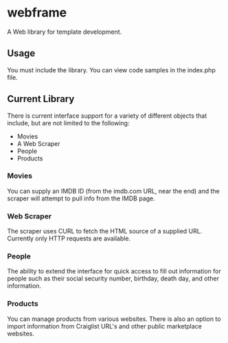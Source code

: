# webframe
A Web library for template development.

## Usage
You must include the library. You can view code samples in the index.php file.

## Current Library
There is current interface support for a variety of different objects that include, but are not limited to the following:

- Movies
- A Web Scraper
- People
- Products

### Movies
You can supply an IMDB ID (from the imdb.com URL, near the end) and the scraper will attempt to pull info from the IMDB page.

### Web Scraper
The scraper uses CURL to fetch the HTML source of a supplied URL. Currently only HTTP requests are available.

### People
The ability to extend the interface for quick access to fill out information for people such as their social security number, birthday, death day, and other information. 

### Products
You can manage products from various websites. There is also an option to import information from Craiglist URL's and other public marketplace websites.